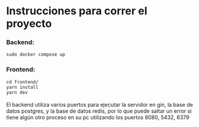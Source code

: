 # Instrucciones para correr el proyecto

### Backend:
`sudo docker compose up`

### Frontend:
`cd frontend/`\
`yarn install`\
`yarn dev`\
\
El backend utiliza varios puertos para ejecutar la servidor en gin, la base de datos postgres, y la base de datos redis, por lo que puede saltar un error si tiene algún otro proceso en su pc utilizando los puertos 8080, 5432, 6379

